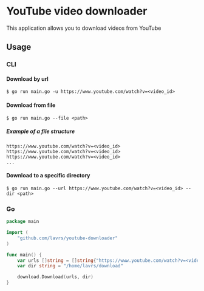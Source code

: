 # YouTube video downloader
This application allows you to download videos from YouTube

## Usage
### CLI
#### Download by url
```
$ go run main.go -u https://www.youtube.com/watch?v=<video_id>
```
#### Download from file
```
$ go run main.go --file <path>
```
##### Example of a file structure
```
https://www.youtube.com/watch?v=<video_id>
https://www.youtube.com/watch?v=<video_id>
https://www.youtube.com/watch?v=<video_id>
...
```
#### Download to a specific directory
```
$ go run main.go --url https://www.youtube.com/watch?v=<video_id> --dir <path>
```
### Go
```go
package main

import (
	"github.com/lavrs/youtube-downloader"
)

func main() {
	var urls []string = []string{"https://www.youtube.com/watch?v=<video_id>"}
	var dir string = "/home/lavrs/download"

	download.Download(urls, dir)
}
```